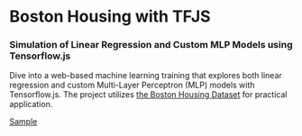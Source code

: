 # Boston Housing with TFJS

### Simulation of Linear Regression and Custom MLP Models using Tensorflow.js

Dive into a web-based machine learning training that explores both
linear regression and custom Multi-Layer Perceptron (MLP) models with
Tensorflow.js. The project utilizes [the Boston Housing Dataset](https://www.cs.toronto.edu/~delve/data/boston/bostonDetail.html) for practical application.

[Sample](https://github.com/waynechoidev/boston-housing-with-tfjs)
